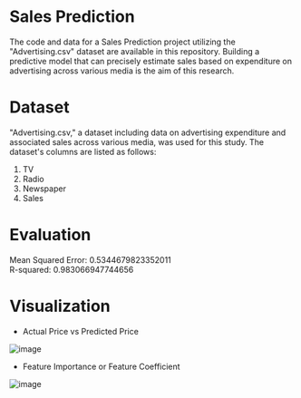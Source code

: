 # Sales Prediction
The code and data for a Sales Prediction project utilizing the "Advertising.csv" dataset are available in this repository. Building a predictive model that can precisely estimate sales based on expenditure on advertising across various media is the aim of this research.

# Dataset
"Advertising.csv," a dataset including data on advertising expenditure and associated sales across various media, was used for this study. The dataset's columns are listed as follows:
1. TV
2. Radio
3. Newspaper
4. Sales

# Evaluation
Mean Squared Error: 0.5344679823352011  
R-squared: 0.983066947744656

# Visualization
* Actual Price vs Predicted Price

![image](https://github.com/Sampreet-cell/Oasis-Infobyte/assets/116565203/3be03314-a700-4d58-baa8-20e83f596ffd)

* Feature Importance or Feature Coefficient

![image](https://github.com/Sampreet-cell/Oasis-Infobyte/assets/116565203/f78111b8-7aec-469a-aebe-f0952366a769)
